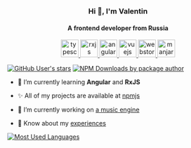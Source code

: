 <h3 align="center">Hi 🤟, I'm Valentin</h2>
<h4 align="center">A frontend developer from Russia</h3>

<p align="center">
  <a href="https://www.typescriptlang.org/" target="_blank" rel="noreferrer">
    <img src="https://www.svgrepo.com/show/303600/typescript-logo.svg" alt="typescript" width="40"/>
  </a>
  <a href="https://rxjs.dev/" target="_blank" rel="noreferrer">
    <img src="https://rxjs.dev/generated/images/marketing/home/Rx_Logo-512-512.png" alt="rxjs" width="40"/>
  </a>
  <a href="https://angular.dev/" target="_blank" rel="noreferrer">
    <img src="https://angular.dev/assets/icons/favicon-48x48.png" alt="angular" width="40"/>
  </a>
  <a href="https://vuejs.org/" target="_blank" rel="noreferrer">
    <img src="https://www.svgrepo.com/show/354528/vue.svg" alt="vuejs" width="40"/>
  </a>
  <a href="https://www.jetbrains.com/webstorm/" target="_blank" rel="noreferrer">
    <img src="https://www.svgrepo.com/show/354555/webstorm.svg" alt="webstorm" width="40"/>
  </a>
  <a href="https://manjaro.org/products/download/x86" target="_blank" rel="noreferrer">
    <img src="https://manjaro.org/logo.svg" alt="manjaro linux" width="40"/>
  </a>
</p>

[![GitHub User's stars](https://img.shields.io/github/stars/vdistortion?style=flat&logo=github)](https://github.com/vdistortion)
[![NPM Downloads by package author](https://img.shields.io/npm-stat/dw/vdistortion?style=flat&logo=npm&color=cb3837)](https://www.npmjs.com/~vdistortion)

- 🌱 I’m currently learning **Angular** and **RxJS**

- ✨ All of my projects are available at [npmjs](https://www.npmjs.com/~vdistortion)

- 🎸 I’m currently working on [a music engine](https://github.com/vdistortion/nebuloud)

- 📄 Know about my [experiences](https://vdistortion.github.io/vdistortion/)

[![Most Used Languages](https://github-readme-stats.vercel.app/api/top-langs/?username=vdistortion&layout=compact&theme=onedark)](https://github.com/anuraghazra/github-readme-stats)
